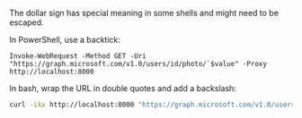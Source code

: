 The dollar sign has special meaning in some shells and might need to be escaped.

In PowerShell, use a backtick:

```pwsh
Invoke-WebRequest -Method GET -Uri "https://graph.microsoft.com/v1.0/users/id/photo/`$value" -Proxy http://localhost:8000
```

In bash, wrap the URL in double quotes and add a backslash:

```sh
curl -ikx http://localhost:8000 "https://graph.microsoft.com/v1.0/users/id/photo/\$value"
```
